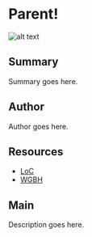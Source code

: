 # Parent!

![alt text](http://example.org/image)

## Summary

Summary goes here.

## Author

Author goes here.

## Resources

- [LoC](http://loc.gov)
- [WGBH](http://wgbh.org)

## Main

Description goes here.
